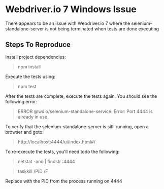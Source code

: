 # Webdriver.io 7 Windows Issue
There appears to be an issue with Webdriver.io 7 where the selenium-standalone-server is not being terminated when tests are done executing

## Steps To Reproduce
Install project dependencies:
> npm install

Execute the tests using:
> npm test

After the tests are complete, execute the tests again.
You should see the following error:
> ERROR @wdio/selenium-standalone-service: Error: Port 4444 is already in use.

To verify that the selenium-standalone-server is sitll running, open a browser and goto:
> http://localhost:4444/ui/index.html#/

To re-execute the tests, you'll need todo the following:
> netstat -ano | findstr :4444

> taskkill /PID <PID> /F

Replace <PID> with the PID from the process running on 4444
